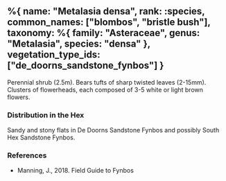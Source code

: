 %{
    name: "Metalasia densa",
    rank: :species,
    common_names: ["blombos", "bristle bush"],
    taxonomy: %{
        family: "Asteraceae",
        genus: "Metalasia",
        species: "densa"
    },
    vegetation_type_ids: ["de_doorns_sandstone_fynbos"]
}
---

Perennial shrub (2.5m). Bears tufts of sharp twisted leaves (2-15mm). Clusters of flowerheads, each composed of 3-5 white or light brown flowers.

<!-- read more -->

### Distribution in the Hex

Sandy and stony flats in De Doorns Sandstone Fynbos and possibly South Hex Sandstone Fynbos.

### References

* Manning, J., 2018. Field Guide to Fynbos